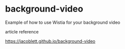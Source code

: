 background-video
================

Example of how to use Wistia for your background video


article reference

https://jacoblett.github.io/background-video